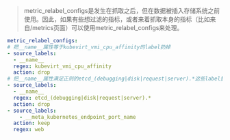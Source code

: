 > metric_relabel_configs是发生在抓取之后，但在数据被插入存储系统之前使用。因此，如果有些想过滤的指标，或者来着抓取本身的指标（比如来自/metrics页面）可以使用metric_relabel_configs来处理。

```yaml
metric_relabel_configs:
# 把__name__属性等于kubevirt_vmi_cpu_affinity的label扔掉
- source_labels:
  - __name__
  regex: kubevirt_vmi_cpu_affinity
  action: drop
# 把__name__属性满足正则的etcd_(debugging|disk|request|server).*这些label扔掉
- source_labels:
  - __name__
  regex: etcd_(debugging|disk|request|server).*
  action: drop
- source_labels:
    - __meta_kubernetes_endpoint_port_name
  action: keep
  regex: web
```